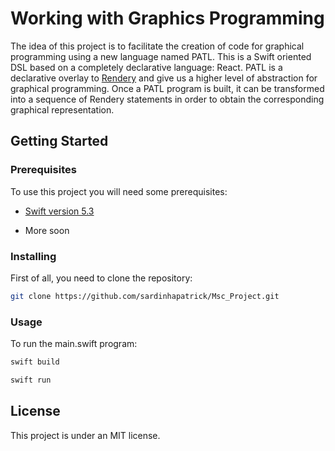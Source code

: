 # Working with Graphics Programming

The idea of this project is to facilitate the creation of code for graphical programming using a new language named PATL. This is a Swift oriented DSL based on a completely declarative language: React. PATL is a declarative overlay to [Rendery](https://github.com/RenderyEngine/Rendery) and give us a higher level of abstraction for graphical programming. Once a PATL program is built, it can be transformed into a sequence of Rendery statements in order to obtain the corresponding graphical representation.

## Getting Started

### Prerequisites

To use this project you will need some prerequisites:

* [Swift version 5.3](https://swift.org/download/#releases)

* More soon

### Installing

First of all, you need to clone the repository:

```bash
git clone https://github.com/sardinhapatrick/Msc_Project.git

```

### Usage

To run the main.swift program:

```bash
swift build

swift run

```

## License

This project is under an MIT license.
